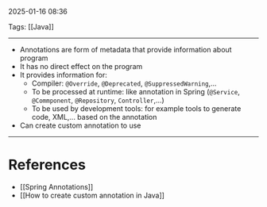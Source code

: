 2025-01-16 08:36

Tags: [[Java]] 

---

- Annotations are form of metadata that provide information about program
- It has no direct effect on the program
- It provides information for:
	- Compiler: `@Override`, `@Deprecated`, `@SuppressedWarning`,...
	- To be processed at runtime: like annotation in Spring (`@Service`, `@Commponent`, `@Repository`, `Controller`,...)
	- To be used by development tools: for example tools to generate code, XML,... based on the annotation
- Can create custom annotation to use

---
# References
- [[Spring Annotations]]
- [[How to create custom annotation in Java]]